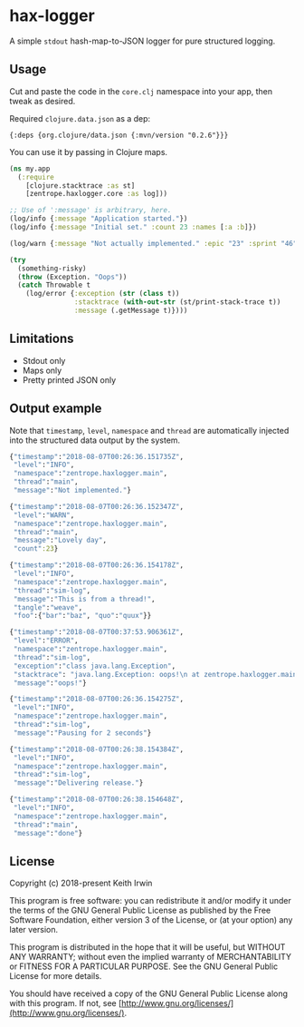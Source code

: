 # hax-logger

A simple `stdout` hash-map-to-JSON logger for pure structured logging.


## Usage

Cut and paste the code in the `core.clj` namespace into your app, then
tweak as desired.

Required `clojure.data.json` as a dep:

    {:deps {org.clojure/data.json {:mvn/version "0.2.6"}}}

You can use it by passing in Clojure maps.

``` clojure
(ns my.app
  (:require
    [clojure.stacktrace :as st]
    [zentrope.haxlogger.core :as log]))

;; Use of ':message' is arbitrary, here.
(log/info {:message "Application started."})
(log/info {:message "Initial set." :count 23 :names [:a :b]})

(log/warn {:message "Not actually implemented." :epic "23" :sprint "46"})

(try
  (something-risky)
  (throw (Exception. "Oops"))
  (catch Throwable t
    (log/error {:exception (str (class t))
                :stacktrace (with-out-str (st/print-stack-trace t))
                :message (.getMessage t)})))

```

## Limitations

- Stdout only
- Maps only
- Pretty printed JSON only


## Output example

Note that `timestamp`, `level`, `namespace` and `thread` are
automatically injected into the structured data output by the system.


``` clojure
{"timestamp":"2018-08-07T00:26:36.151735Z",
 "level":"INFO",
 "namespace":"zentrope.haxlogger.main",
 "thread":"main",
 "message":"Not implemented."}

{"timestamp":"2018-08-07T00:26:36.152347Z",
 "level":"WARN",
 "namespace":"zentrope.haxlogger.main",
 "thread":"main",
 "message":"Lovely day",
 "count":23}

{"timestamp":"2018-08-07T00:26:36.154178Z",
 "level":"INFO",
 "namespace":"zentrope.haxlogger.main",
 "thread":"sim-log",
 "message":"This is from a thread!",
 "tangle":"weave",
 "foo":{"bar":"baz", "quo":"quux"}}

{"timestamp":"2018-08-07T00:37:53.906361Z",
 "level":"ERROR",
 "namespace":"zentrope.haxlogger.main",
 "thread":"sim-log",
 "exception":"class java.lang.Exception",
 "stacktrace": "java.lang.Exception: oops!\n at zentrope.haxlogger.main$sim_log$fn__399.invoke (main.clj:37)\n    zentrope.haxlogger.main$sim_log.invokeStatic (main.clj:37)\n    zentrope.haxlogger.main$sim_log.invoke (main.clj:31)\n    zentrope.haxlogger.main$_main$fn__405.invoke (main.clj:56)\n    clojure.lang.AFn.run (AFn.java:22)\n    java.lang.Thread.run (Thread.java:844)\n",
 "message":"oops!"}

{"timestamp":"2018-08-07T00:26:36.154275Z",
 "level":"INFO",
 "namespace":"zentrope.haxlogger.main",
 "thread":"sim-log",
 "message":"Pausing for 2 seconds"}

{"timestamp":"2018-08-07T00:26:38.154384Z",
 "level":"INFO",
 "namespace":"zentrope.haxlogger.main",
 "thread":"sim-log",
 "message":"Delivering release."}

{"timestamp":"2018-08-07T00:26:38.154648Z",
 "level":"INFO",
 "namespace":"zentrope.haxlogger.main",
 "thread":"main",
 "message":"done"}
```

## License

Copyright (c) 2018-present Keith Irwin

This program is free software: you can redistribute it and/or modify
it under the terms of the GNU General Public License as published
by the Free Software Foundation, either version 3 of the License,
or (at your option) any later version.

This program is distributed in the hope that it will be useful,
but WITHOUT ANY WARRANTY; without even the implied warranty of
MERCHANTABILITY or FITNESS FOR A PARTICULAR PURPOSE.  See the
GNU General Public License for more details.

You should have received a copy of the GNU General Public License
along with this program.  If not, see
[http://www.gnu.org/licenses/](http://www.gnu.org/licenses/).
